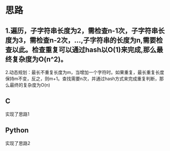 # 思路

1.遍历，子字符串长度为2，需检查n-1次，子字符串长度为3，需检查n-2次，...,子字符串的长度为n,需要检查以此。检查重复可以通过hash以O(1)来完成,那么最终复杂度为O(n^2)。
----
2.动态规划：最长不重复长度为m，当增加一个字符时。如果重复，最长重复长度保持m不变，反之，则m+1。查找需要n次，并通过hash方式来完成重复判断，那么最终的复杂度为O(n)

## C

实现了思路1

## Python

实现了思路2
